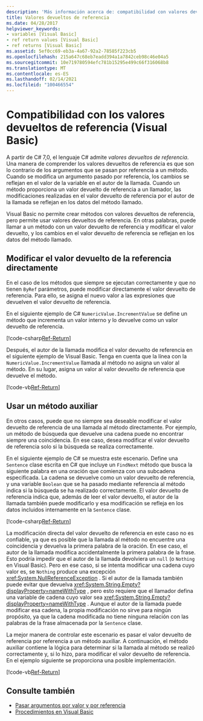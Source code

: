 ```yaml
---
description: 'Más información acerca de: compatibilidad con valores devueltos de referencia (Visual Basic)'
title: Valores devueltos de referencia
ms.date: 04/28/2017
helpviewer_keywords:
- variables [Visual Basic]
- ref return values [Visual Basic]
- ref returns [Visual Basic]
ms.assetid: 5ef0cc69-eb3a-4a67-92a2-78585f223cb5
ms.openlocfilehash: 215a647c68eb7eadd394a1a7842ceb98c46e04a5
ms.sourcegitcommit: 10e719780594efc781b15295e499c66f316068b8
ms.translationtype: MT
ms.contentlocale: es-ES
ms.lasthandoff: 02/14/2021
ms.locfileid: "100466554"
---
```

# <a name="support-for-reference-return-values-visual-basic"></a>Compatibilidad con los valores devueltos de referencia (Visual Basic)

A partir de C# 7,0, el lenguaje C# admite *valores devueltos de referencia*. Una manera de comprender los valores devueltos de referencia es que son lo contrario de los argumentos que se pasan por referencia a un método. Cuando se modifica un argumento pasado por referencia, los cambios se reflejan en el valor de la variable en el autor de la llamada. Cuando un método proporciona un valor devuelto de referencia a un llamador, las modificaciones realizadas en el valor devuelto de referencia por el autor de la llamada se reflejan en los datos del método llamado.

Visual Basic no permite crear métodos con valores devueltos de referencia, pero permite usar valores devueltos de referencia. En otras palabras, puede llamar a un método con un valor devuelto de referencia y modificar el valor devuelto, y los cambios en el valor devuelto de referencia se reflejan en los datos del método llamado.

## <a name="modifying-the-ref-return-value-directly"></a>Modificar el valor devuelto de la referencia directamente

En el caso de los métodos que siempre se ejecutan correctamente y que no tienen `ByRef` parámetros, puede modificar directamente el valor devuelto de referencia. Para ello, se asigna el nuevo valor a las expresiones que devuelven el valor devuelto de referencia.

En el siguiente ejemplo de C# `NumericValue.IncrementValue` se define un método que incrementa un valor interno y lo devuelve como un valor devuelto de referencia.

[!code-csharp[Ref-Return](../../../../../samples/snippets/visualbasic/programming-guide/language-features/procedures/ref-returns1.cs)]

Después, el autor de la llamada modifica el valor devuelto de referencia en el siguiente ejemplo de Visual Basic. Tenga en cuenta que la línea con la `NumericValue.IncrementValue` llamada al método no asigna un valor al método. En su lugar, asigna un valor al valor devuelto de referencia que devuelve el método.

[!code-vb[Ref-Return](../../../../../samples/snippets/visualbasic/programming-guide/language-features/procedures/use-ref-returns1.vb)]

## <a name="using-a-helper-method"></a>Usar un método auxiliar

En otros casos, puede que no siempre sea deseable modificar el valor devuelto de referencia de una llamada al método directamente. Por ejemplo, un método de búsqueda que devuelve una cadena puede no encontrar siempre una coincidencia. En ese caso, desea modificar el valor devuelto de referencia solo si la búsqueda se realiza correctamente.

En el siguiente ejemplo de C# se muestra este escenario. Define una `Sentence` clase escrita en C# que incluye un `FindNext` método que busca la siguiente palabra en una oración que comienza con una subcadena especificada. La cadena se devuelve como un valor devuelto de referencia, y una variable `Boolean` que se ha pasado mediante referencia al método indica si la búsqueda se ha realizado correctamente. El valor devuelto de referencia indica que, además de leer el valor devuelto, el autor de la llamada también puede modificarlo y esa modificación se refleja en los datos incluidos internamente en la `Sentence` clase.

[!code-csharp[Ref-Return](../../../../../samples/snippets/visualbasic/getting-started/ref-returns.cs)]

La modificación directa del valor devuelto de referencia en este caso no es confiable, ya que es posible que la llamada al método no encuentre una coincidencia y devuelva la primera palabra de la oración. En ese caso, el autor de la llamada modifica accidentalmente la primera palabra de la frase. Esto podría impedir que el autor de la llamada devolviera un `null` (o `Nothing` en Visual Basic). Pero en ese caso, si se intenta modificar una cadena cuyo valor es, se `Nothing` produce una excepción <xref:System.NullReferenceException> . Si el autor de la llamada también puede evitar que devuelva <xref:System.String.Empty?displayProperty=nameWithType> , pero esto requiere que el llamador defina una variable de cadena cuyo valor sea <xref:System.String.Empty?displayProperty=nameWithType> . Aunque el autor de la llamada puede modificar esa cadena, la propia modificación no sirve para ningún propósito, ya que la cadena modificada no tiene ninguna relación con las palabras de la frase almacenada por la `Sentence` clase.

La mejor manera de controlar este escenario es pasar el valor devuelto de referencia por referencia a un método auxiliar. A continuación, el método auxiliar contiene la lógica para determinar si la llamada al método se realizó correctamente y, si lo hizo, para modificar el valor devuelto de referencia. En el ejemplo siguiente se proporciona una posible implementación.

[!code-vb[Ref-Return](../../../../../samples/snippets/visualbasic/getting-started/ref-return-helper.vb#1)]

## <a name="see-also"></a>Consulte también

- [Pasar argumentos por valor y por referencia](passing-arguments-by-value-and-by-reference.md)
- [Procedimientos en Visual Basic](index.md)

